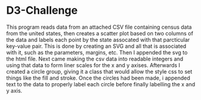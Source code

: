 # D3-Challenge
This program reads data from an attached CSV file containing census data from the united states, then creates a scatter plot based on two columns of the data and labels each point by the state assocated with that parcticular key-value pair. This is done by creating an SVG and all that is associated with it, such as the parameters, margins, etc. Then I appended the svg to the html file. Next came making the csv data into readable integers and using that data to form liner scales for the x and y axises. Afterwards I created a circle group, giving it a class that would allow the style css to set things like the fill and stroke. Once the circles had been made, i appended text to the data to properly label each circle before finally labelling the x and y axis.